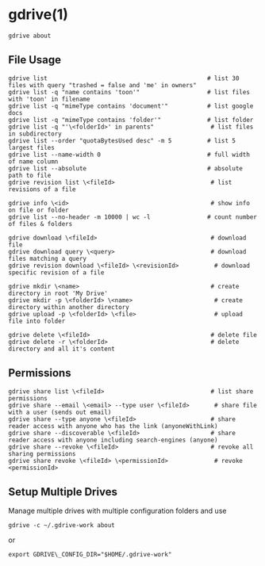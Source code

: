 # gdrive(1)

    gdrive about

## File Usage

    gdrive list                                             # list 30 files with query "trashed = false and 'me' in owners"
    gdrive list -q "name contains 'toon'"                   # list files with 'toon' in filename
    gdrive list -q "mimeType contains 'document'"           # list google docs
    gdrive list -q "mimeType contains 'folder'"             # list folder 
    gdrive list -q "'\<folderId>' in parents"                # list files in subdirectory
    gdrive list --order "quotaBytesUsed desc" -m 5          # list 5 largest files
    gdrive list --name-width 0                              # full width of name column
    gdrive list --absolute                                  # absolute path to file
    gdrive revision list \<fileId>                           # list revisions of a file

    gdrive info \<id>                                        # show info on file or folder
    gdrive list --no-header -m 10000 | wc -l                # count number of files & folders

    gdrive download \<fileId>                                # download file
    gdrive download query \<query>                           # download files matching a query
    gdrive revision download \<fileId> \<revisionId>          # download specific revision of a file

    gdrive mkdir \<name>                                     # create directory in root 'My Drive'
    gdrive mkdir -p \<folderId> \<name>                       # create directory within another directory
    gdrive upload -p \<folderId> \<file>                      # upload file into folder

    gdrive delete \<fileId>                                  # delete file
    gdrive delete -r \<folderId>                             # delete directory and all it's content

## Permissions

    gdrive share list \<fileId>                              # list share permissions
    gdrive share --email \<email> --type user \<fileId>       # share file with a user (sends out email)
    gdrive share --type anyone \<fileId>                     # share reader access with anyone who has the link (anyoneWithLink)
    gdrive share --discoverable \<fileId>                    # share reader access with anyone including search-engines (anyone)
    gdrive share --revoke \<fileId>                          # revoke all sharing permissions
    gdrive share revoke \<fileId> \<permissionId>             # revoke <permissionId>

## Setup Multiple Drives

  Manage multiple drives with multiple configuration folders and use

    gdrive -c ~/.gdrive-work about

  or

    export GDRIVE\_CONFIG_DIR="$HOME/.gdrive-work"
